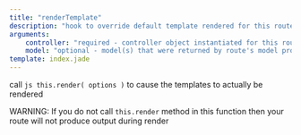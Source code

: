 ```yaml
---
title: "renderTemplate"
description: "hook to override default template rendered for this route"
arguments:
    controller: "required - controller object instantiated for this route"
    model: "optional - model(s) that were returned by route's model property"
template: index.jade
---
```


call ```js this.render( options )``` to cause the templates to actually be rendered

WARNING: If you do not call ```this.render``` method in this function then your route will not produce output during render